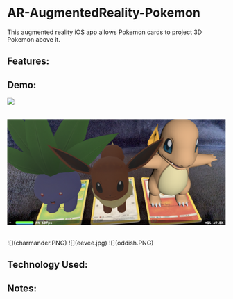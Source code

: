# AR-AugmentedReality-Pokemon
This augmented reality iOS app allows Pokemon cards to project 3D Pokemon above it.

## Features:

## Demo:
![](Pokemon.gif)

##
![](all3.PNG)

## 
<div>
![](charmander.PNG)
![](eevee.jpg)
![](oddish.PNG)  
</div>

## Technology Used:


## Notes:
